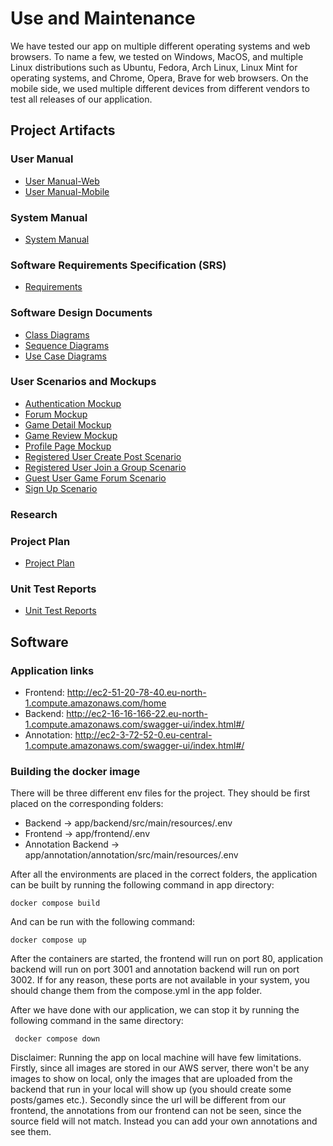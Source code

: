 # Use and Maintenance
We have tested our app on multiple different operating systems and web browsers.
To name a few, we tested on Windows, MacOS, and multiple Linux distributions such as Ubuntu, Fedora, Arch Linux, Linux Mint for operating systems, and Chrome, Opera, Brave for web browsers.
On the mobile side, we used multiple different devices from different vendors to test all releases of our application.

## Project Artifacts
### User Manual
- [User Manual-Web](https://github.com/bounswe/bounswe2023group5/wiki/User-Manual#annotation)
- [User Manual-Mobile](https://github.com/bounswe/bounswe2023group5/wiki/User-Manual-%E2%80%90-Mobile)

### System Manual
- [System Manual](https://github.com/bounswe/bounswe2023group5/wiki/System-Manual)
  
### Software Requirements Specification (SRS)
- [Requirements](https://github.com/bounswe/bounswe2023group5/wiki/Requirements)

### Software Design Documents
- [Class Diagrams](https://github.com/bounswe/bounswe2023group5/wiki/Class-Diagram)
- [Sequence Diagrams](https://github.com/bounswe/bounswe2023group5/wiki/Sequence-Diagram)
- [Use Case Diagrams](https://github.com/bounswe/bounswe2023group5/wiki/Use-Case-Diagram)

### User Scenarios and Mockups
- [Authentication Mockup](https://github.com/bounswe/bounswe2023group5/wiki/Authentication-Mock-Up)
- [Forum Mockup](https://github.com/bounswe/bounswe2023group5/wiki/Forum-Mockup)
- [Game Detail Mockup](https://github.com/bounswe/bounswe2023group5/wiki/Game-Details-Page-Mockup)
- [Game Review Mockup](https://github.com/bounswe/bounswe2023group5/wiki/Game-Reviews-Mockup)
- [Profile Page Mockup](https://github.com/bounswe/bounswe2023group5/wiki/Profile-Page-Mockup)
- [Registered User Create Post Scenario](https://github.com/bounswe/bounswe2023group5/wiki/Registered-User-Scenario:-Create-Post-in-a-Game-Forum)
- [Registered User Join a Group Scenario](https://github.com/bounswe/bounswe2023group5/wiki/Registered-User-Scenerio:-Search-For-Groups-and-Join-A-Group)
- [Guest User Game Forum Scenario](https://github.com/bounswe/bounswe2023group5/wiki/Unregistered-User-Scenario:-Search-for-a-Game-and-Browse-the-Game-Forum)
- [Sign Up Scenario](https://github.com/bounswe/bounswe2023group5/wiki/Unregistered-User-Scenario:-Sign-Up)
  
### Research

### Project Plan
- [Project Plan](https://github.com/orgs/bounswe/projects/21)

### Unit Test Reports
- [Unit Test Reports](https://github.com/bounswe/bounswe2023group5/wiki/Unit-Test-Reports)

## Software

### Application links

- Frontend: http://ec2-51-20-78-40.eu-north-1.compute.amazonaws.com/home
- Backend: http://ec2-16-16-166-22.eu-north-1.compute.amazonaws.com/swagger-ui/index.html#/
- Annotation: http://ec2-3-72-52-0.eu-central-1.compute.amazonaws.com/swagger-ui/index.html#/

### Building the docker image
There will be three different env files for the project. They should be first placed on the corresponding folders:

- Backend -> app/backend/src/main/resources/.env
- Frontend -> app/frontend/.env
- Annotation Backend -> app/annotation/annotation/src/main/resources/.env

After all the environments are placed in the correct folders, the application can be built by running the following command in app directory:

    docker compose build

And can be run with the following command:

    docker compose up

After the containers are started, the frontend will run on port 80, application backend will run on port 3001 and annotation backend will run on port 3002. If for any reason, these ports are not available in your system, you should change them from the compose.yml in the app folder.

After we have done with our application, we can stop it by running the following command in the same directory:

     docker compose down

Disclaimer: Running the app on local machine will have few limitations. Firstly, since all images are stored in our AWS server, there won't be any images to show on local, only the images that are uploaded from the backend that run in your local will show up (you should create some posts/games etc.). Secondly since the url will be different from our frontend, the annotations from our frontend can not be seen, since the source field will not match. Instead you can add your own annotations and see them.

